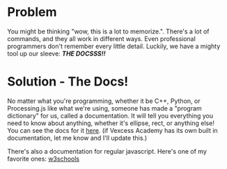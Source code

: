 # Problem
You might be thinking "wow, this is a lot to memorize.". There's a lot of commands,
and they all work in different ways. Even professional programmers don't remember
every little detail. Luckily, we have a mighty tool up our sleeve: ***THE DOCSSS!!***

# Solution - The Docs!
No matter what you're programming, whether it be C++, Python, or Processing.js like
what we're using, someone has made a "program dictionary" for us, called a documentation.
It will tell you everything you need to know about anything, whether it's ellipse, rect,
or anything else! You can see the docs for it [here](https://bhavjitchauhan.github.io/Essentials/processing/index.html). (if Vexcess Academy has its own built
in documentation, let me know and I'll update this.)

There's also a documentation for regular javascript. Here's one of my favorite ones: [w3schools](https://www.w3schools.com/js/default.asp)
